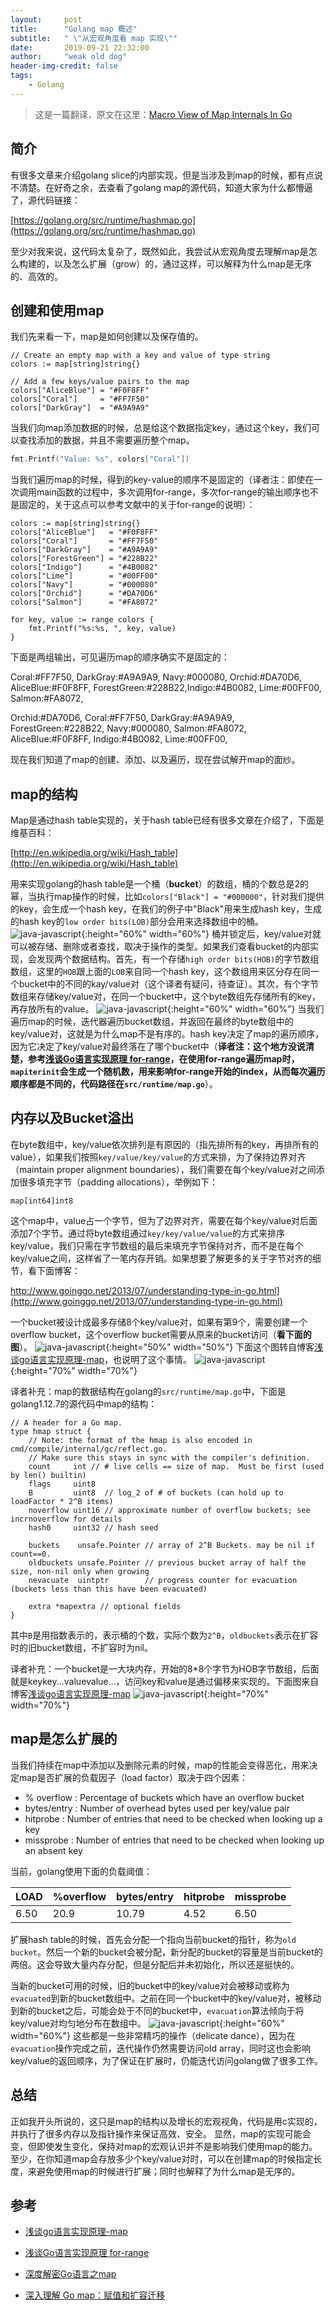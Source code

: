 ```yaml
---
layout:     post
title:      "Golang map 概述"
subtitle:   " \"从宏观角度看 map 实现\""
date:       2019-09-21 22:32:00
author:     "weak old dog"
header-img-credit: false
tags:
    - Golang
---
```


> 这是一篇翻译，原文在这里：[Macro View of Map Internals In Go](https://www.ardanlabs.com/blog/2013/12/macro-view-of-map-internals-in-go.html)

## 简介
有很多文章来介绍golang slice的内部实现，但是当涉及到map的时候，都有点说不清楚。在好奇之余，去查看了golang map的源代码，知道大家为什么都懵逼了，源代码链接：

[https://golang.org/src/runtime/hashmap.go](https://golang.org/src/runtime/hashmap.go)

至少对我来说，这代码太复杂了，既然如此，我尝试从宏观角度去理解map是怎么构建的，以及怎么扩展（grow）的，通过这样，可以解释为什么map是无序的、高效的。

## 创建和使用map
我们先来看一下，map是如何创建以及保存值的。
```golang
// Create an empty map with a key and value of type string
colors := map[string]string{}

// Add a few keys/value pairs to the map
colors["AliceBlue"] = "#F0F8FF"
colors["Coral"]     = "#FF7F50"
colors["DarkGray"]  = "#A9A9A9"
```
当我们向map添加数据的时候，总是给这个数据指定key，通过这个key，我们可以查找添加的数据，并且不需要遍历整个map。
```go
fmt.Printf("Value: %s", colors["Coral"])
```
当我们遍历map的时候，得到的key-value的顺序不是固定的（译者注：即使在一次调用main函数的过程中，多次调用for-range，多次for-range的输出顺序也不是固定的，关于这点可以参考文献中的关于for-range的说明）：
```golang
colors := map[string]string{}
colors["AliceBlue"]   = "#F0F8FF"
colors["Coral"]       = "#FF7F50"
colors["DarkGray"]    = "#A9A9A9"
colors["ForestGreen"] = "#228B22"
colors["Indigo"]      = "#4B0082"
colors["Lime"]        = "#00FF00"
colors["Navy"]        = "#000080"
colors["Orchid"]      = "#DA70D6"
colors["Salmon"]      = "#FA8072"

for key, value := range colors {
    fmt.Printf("%s:%s, ", key, value)
}
```
下面是两组输出，可见遍历map的顺序确实不是固定的：

 Coral:#FF7F50, DarkGray:#A9A9A9, Navy:#000080, Orchid:#DA70D6, AliceBlue:#F0F8FF, ForestGreen:#228B22,Indigo:#4B0082, Lime:#00FF00, Salmon:#FA8072, 

 Orchid:#DA70D6, Coral:#FF7F50, DarkGray:#A9A9A9, ForestGreen:#228B22, Navy:#000080, Salmon:#FA8072, AliceBlue:#F0F8FF, Indigo:#4B0082, Lime:#00FF00, 

现在我们知道了map的创建、添加、以及遍历，现在尝试解开map的面纱。

## map的结构
Map是通过hash table实现的，关于hash table已经有很多文章在介绍了，下面是维基百科：

[http://en.wikipedia.org/wiki/Hash_table](http://en.wikipedia.org/wiki/Hash_table)

用来实现golang的hash table是一个桶（**bucket**）的数组，桶的个数总是2的幂，当执行map操作的时候，比如`colors["Black"] = "#000000"`，针对我们提供的key，会生成一个hash key，在我们的例子中"Black"用来生成hash key，生成的hash key的`low order bits(LOB)`部分会用来选择数组中的桶。
![java-javascript](/img/in-post/map-internal/s1.png){:height="60%" width="60%"}
桶并锁定后，key/value对就可以被存储、删除或者查找，取决于操作的类型。如果我们查看bucket的内部实现，会发现两个数据结构。首先，有一个存储`high order bits(HOB)`的字节数组数组，这里的`HOB`跟上面的`LOB`来自同一个hash key，这个数组用来区分存在同一个bucket中的不同的kay/value对（这个译者有疑问，待查证）。其次，有个字节数组来存储key/value对，在同一个bucket中，这个byte数组先存储所有的key，再存放所有的value。
![java-javascript](/img/in-post/map-internal/s2.png){:height="60%" width="60%"}
当我们遍历map的时候，迭代器遍历bucket数组，并返回在最终的byte数组中的key/value对，这就是为什么map不是有序的。hash key决定了map的遍历顺序，因为它决定了key/value对最终落在了哪个bucket中（**译者注：这个地方没说清楚，参考[浅谈Go语言实现原理 for-range](https://draveness.me/golang/keyword/golang-for-range.html)，在使用for-range遍历map时，`mapiterinit`会生成一个随机数，用来影响for-range开始的index，从而每次遍历顺序都是不同的，代码路径在`src/runtime/map.go`**）。
## 内存以及Bucket溢出
在byte数组中，key/value依次排列是有原因的（指先排所有的key，再排所有的value），如果我们按照`key/value/key/value`的方式来排，为了保持边界对齐（maintain proper alignment boundaries），我们需要在每个key/value对之间添加很多填充字节（padding allocations），举例如下：
```golang
map[int64]int8
```
这个map中，value占一个字节，但为了边界对齐，需要在每个key/value对后面添加7个字节。通过将byte数组通过`key/key/value/value`的方式来排序key/value，我们只需在字节数组的最后来填充字节保持对齐，而不是在每个key/value之间，这样省了一笔内存开销。如果想要了解更多的关于字节对齐的细节，看下面博客：

http://www.goinggo.net/2013/07/understanding-type-in-go.html](http://www.goinggo.net/2013/07/understanding-type-in-go.html)

一个bucket被设计成最多存储8个key/value对，如果有第9个，需要创建一个overflow bucket，这个overflow bucket需要从原来的bucket访问（**看下面的图**）。
![java-javascript](/img/in-post/map-internal/s3.png){:height="50%" width="50%"}
下面这个图转自博客[浅谈go语言实现原理-map](https://draveness.me/golang/datastructure/golang-hashmap.html)，也说明了这个事情。
![java-javascript](/img/in-post/map-internal/s6.png){:height="70%" width="70%"}

译者补充：map的数据结构在golang的`src/runtime/map.go`中，下面是golang1.12.7的源代码中map的结构：
```golang
// A header for a Go map.
type hmap struct {
	// Note: the format of the hmap is also encoded in cmd/compile/internal/gc/reflect.go.
	// Make sure this stays in sync with the compiler's definition.
	count     int // # live cells == size of map.  Must be first (used by len() builtin)
	flags     uint8
	B         uint8  // log_2 of # of buckets (can hold up to loadFactor * 2^B items)
	noverflow uint16 // approximate number of overflow buckets; see incrnoverflow for details
	hash0     uint32 // hash seed

	buckets    unsafe.Pointer // array of 2^B Buckets. may be nil if count==0.
	oldbuckets unsafe.Pointer // previous bucket array of half the size, non-nil only when growing
	nevacuate  uintptr        // progress counter for evacuation (buckets less than this have been evacuated)

	extra *mapextra // optional fields
}
```
其中`B`是用指数表示的，表示桶的个数，实际个数为`2^B`，`oldbuckets`表示在扩容时的旧bucket数组，不扩容时为nil。

译者补充：一个bucket是一大块内存，开始的8*8个字节为HOB字节数组，后面就是keykey...valuevalue...，访问key和value是通过偏移来实现的。下面图来自博客[浅谈go语言实现原理-map](https://draveness.me/golang/datastructure/golang-hashmap.html)
![java-javascript](/img/in-post/map-internal/s5.png){:height="70%" width="70%"}

## map是怎么扩展的
当我们持续在map中添加以及删除元素的时候，map的性能会变得恶化，用来决定map是否扩展的负载因子（load factor）取决于四个因素：
* % overflow  : Percentage of buckets which have an overflow bucket
* bytes/entry : Number of overhead bytes used per key/value pair
* hitprobe    : Number of entries that need to be checked when looking up a key
* missprobe   : Number of entries that need to be checked when looking up an absent key

当前，golang使用下面的负载阈值：

|    LOAD    | %overflow | bytes/entry | hitprobe | missprobe |
| ---------- | --------- | ----------  | -------- | --------- |
| 6.50       |  20.9     | 10.79       | 4.52     | 6.50      |

扩展hash table的时候，首先会分配一个指向当前bucket的指针，称为`old bucket`。然后一个新的bucket会被分配，新分配的bucket的容量是当前bucket的两倍。这会导致大量内存分配，但是分配后并未初始化，所以还是挺快的。

当新的bucket可用的时候，旧的bucket中的key/value对会被移动或称为`evacuated`到新的bucket数组中。之前在同一个bucket中的key/value对，被移动到新的bucket之后，可能会处于不同的bucket中，`evacuation`算法倾向于将key/value对均匀地分布在数组中。
![java-javascript](/img/in-post/map-internal/s4.png){:height="60%" width="60%"}
这些都是一些非常精巧的操作（delicate dance），因为在`evacuation`操作完成之前，迭代操作仍然需要访问old array，同时这也会影响key/value的返回顺序，为了保证在扩展时，仍能迭代访问golang做了很多工作。
## 总结
正如我开头所说的，这只是map的结构以及增长的宏观视角，代码是用c实现的，并执行了很多内存以及指针操作来保证高效、安全。
显然，map的实现可能会变，但即使发生变化，保持对map的宏观认识并不是影响我们使用map的能力。至少，在你知道map会存放多少个key/value对时，可以在创建map的时候指定长度，来避免使用map的时候进行扩展；同时也解释了为什么map是无序的。

## 参考
* [浅谈go语言实现原理-map](https://draveness.me/golang/datastructure/golang-hashmap.html)

* [浅谈Go语言实现原理 for-range](https://draveness.me/golang/keyword/golang-for-range.html)

* [深度解密Go语言之map](https://qcrao.com/2019/05/22/dive-into-go-map/)

* [深入理解 Go map：赋值和扩容迁移](https://segmentfault.com/a/1190000018632347)